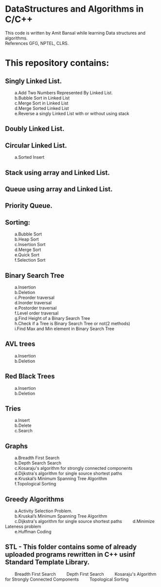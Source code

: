 # DataStructures and Algorithms in C/C++

This code is written by Amit Bansal while learning Data structures and algorithms.  
References GFG, NPTEL, CLRS.  

This repository contains:
=========================

Singly Linked List. 
----------------
&nbsp;&nbsp;&nbsp;&nbsp;&nbsp;&nbsp;&nbsp;&nbsp;a.Add Two Numbers Represented By Linked List.  
&nbsp;&nbsp;&nbsp;&nbsp;&nbsp;&nbsp;&nbsp;&nbsp;b.Bubble Sort in Linked List  
&nbsp;&nbsp;&nbsp;&nbsp;&nbsp;&nbsp;&nbsp;&nbsp;c.Merge Sort in Linked List  
&nbsp;&nbsp;&nbsp;&nbsp;&nbsp;&nbsp;&nbsp;&nbsp;d.Merge Sorted Linked List  
&nbsp;&nbsp;&nbsp;&nbsp;&nbsp;&nbsp;&nbsp;&nbsp;e.Reverse a singly Linked List with or without using stack   

Doubly Linked List. 
----------------

Circular Linked List. 
----------------
&nbsp;&nbsp;&nbsp;&nbsp;&nbsp;&nbsp;&nbsp;&nbsp;a.Sorted Insert  

Stack using array and Linked List. 
--------------------------------

Queue using array and Linked List.  
----------------------------------------

Priority Queue.  
----------------

Sorting: 
--------
&nbsp;&nbsp;&nbsp;&nbsp;&nbsp;&nbsp;&nbsp;&nbsp;a.Bubble Sort   
&nbsp;&nbsp;&nbsp;&nbsp;&nbsp;&nbsp;&nbsp;&nbsp;b.Heap Sort  
&nbsp;&nbsp;&nbsp;&nbsp;&nbsp;&nbsp;&nbsp;&nbsp;c.Insertion Sort  
&nbsp;&nbsp;&nbsp;&nbsp;&nbsp;&nbsp;&nbsp;&nbsp;d.Merge Sort  
&nbsp;&nbsp;&nbsp;&nbsp;&nbsp;&nbsp;&nbsp;&nbsp;e.Quick Sort  
&nbsp;&nbsp;&nbsp;&nbsp;&nbsp;&nbsp;&nbsp;&nbsp;f.Selection Sort  

Binary Search Tree  
----------------
&nbsp;&nbsp;&nbsp;&nbsp;&nbsp;&nbsp;&nbsp;&nbsp;a.Insertion  
&nbsp;&nbsp;&nbsp;&nbsp;&nbsp;&nbsp;&nbsp;&nbsp;b.Deletion  
&nbsp;&nbsp;&nbsp;&nbsp;&nbsp;&nbsp;&nbsp;&nbsp;c.Preorder traversal  
&nbsp;&nbsp;&nbsp;&nbsp;&nbsp;&nbsp;&nbsp;&nbsp;d.Inorder traversal  
&nbsp;&nbsp;&nbsp;&nbsp;&nbsp;&nbsp;&nbsp;&nbsp;e.Postorder traversal  
&nbsp;&nbsp;&nbsp;&nbsp;&nbsp;&nbsp;&nbsp;&nbsp;f.Level order traversal  
&nbsp;&nbsp;&nbsp;&nbsp;&nbsp;&nbsp;&nbsp;&nbsp;g.Find Height of a Binary Search Tree  
&nbsp;&nbsp;&nbsp;&nbsp;&nbsp;&nbsp;&nbsp;&nbsp;h.Check if a Tree is Binary Search Tree or not(2 methods)  
&nbsp;&nbsp;&nbsp;&nbsp;&nbsp;&nbsp;&nbsp;&nbsp;i.Find Max and Min element in Binary Search Tree  

AVL trees  
--------
&nbsp;&nbsp;&nbsp;&nbsp;&nbsp;&nbsp;&nbsp;&nbsp;a.Insertion  
&nbsp;&nbsp;&nbsp;&nbsp;&nbsp;&nbsp;&nbsp;&nbsp;b.Deletion  

Red Black Trees  
--------
&nbsp;&nbsp;&nbsp;&nbsp;&nbsp;&nbsp;&nbsp;&nbsp;a.Insertion  
&nbsp;&nbsp;&nbsp;&nbsp;&nbsp;&nbsp;&nbsp;&nbsp;b.Deletion  

Tries  
--------
&nbsp;&nbsp;&nbsp;&nbsp;&nbsp;&nbsp;&nbsp;&nbsp;a.Insert  
&nbsp;&nbsp;&nbsp;&nbsp;&nbsp;&nbsp;&nbsp;&nbsp;b.Delete  
&nbsp;&nbsp;&nbsp;&nbsp;&nbsp;&nbsp;&nbsp;&nbsp;c.Search  

Graphs  
--------
&nbsp;&nbsp;&nbsp;&nbsp;&nbsp;&nbsp;&nbsp;&nbsp;a.Breadth First Search  
&nbsp;&nbsp;&nbsp;&nbsp;&nbsp;&nbsp;&nbsp;&nbsp;b.Depth Search Search  
&nbsp;&nbsp;&nbsp;&nbsp;&nbsp;&nbsp;&nbsp;&nbsp;c.Kosaraju's algorithm for strongly connected components  
&nbsp;&nbsp;&nbsp;&nbsp;&nbsp;&nbsp;&nbsp;&nbsp;d.Dijkstra's algorithm for single source shortest paths  
&nbsp;&nbsp;&nbsp;&nbsp;&nbsp;&nbsp;&nbsp;&nbsp;e.Kruskal’s Minimum Spanning Tree Algorithm  
&nbsp;&nbsp;&nbsp;&nbsp;&nbsp;&nbsp;&nbsp;&nbsp;f.Topological Sorting  


Greedy Algorithms  
----------------
&nbsp;&nbsp;&nbsp;&nbsp;&nbsp;&nbsp;&nbsp;&nbsp;a.Activity Selection Problem.  
&nbsp;&nbsp;&nbsp;&nbsp;&nbsp;&nbsp;&nbsp;&nbsp;b.Kruskal’s Minimum Spanning Tree Algorithm  
&nbsp;&nbsp;&nbsp;&nbsp;&nbsp;&nbsp;&nbsp;&nbsp;c.Dijkstra's algorithm for single source shortest paths
&nbsp;&nbsp;&nbsp;&nbsp;&nbsp;&nbsp;&nbsp;&nbsp;d.Minimize Lateness problem  
&nbsp;&nbsp;&nbsp;&nbsp;&nbsp;&nbsp;&nbsp;&nbsp;e.Huffman Coding  

STL - This folder contains some of already uploaded programs rewritten in C++ usinf Standard Template Library.
----------------------------------------------------------------------------------------------------------------
&nbsp;&nbsp;&nbsp;&nbsp;&nbsp;&nbsp;&nbsp;&nbsp;Breadth First Search
&nbsp;&nbsp;&nbsp;&nbsp;&nbsp;&nbsp;&nbsp;&nbsp;Depth First Search
&nbsp;&nbsp;&nbsp;&nbsp;&nbsp;&nbsp;&nbsp;&nbsp;Kosaraju's Algorithm for Strongly Connected Components
&nbsp;&nbsp;&nbsp;&nbsp;&nbsp;&nbsp;&nbsp;&nbsp;Topological Sorting

